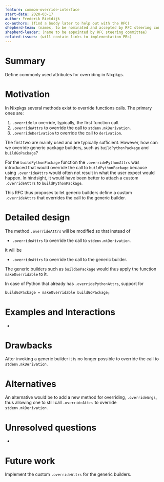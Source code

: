 ```yaml
---
feature: common-override-interface
start-date: 2020-03-17
author: Frederik Rietdijk
co-authors: (find a buddy later to help out with the RFC)
shepherd-team: (names, to be nominated and accepted by RFC steering committee)
shepherd-leader: (name to be appointed by RFC steering committee)
related-issues: (will contain links to implementation PRs)
---
```


# Summary
[summary]: #summary

Define commonly used attributes for overriding in Nixpkgs.

# Motivation
[motivation]: #motivation

In Nixpkgs several methods exist to override functions calls. The primary ones are:

1. `.override` to override, typically, the first function call.
2. `.overrideAttrs` to override the call to `stdenv.mkDerivation`.
3. `.overrideDerivation` to override the call to `derivation`.

The first two are mainly used and are typically sufficient. However, how can we override generic package builders, such as `buildPythonPackage` and `buildGoPackage`? 

For the `buildPythonPackage` function the `.overridePythonAttrs` was introduced that would override the call to `buildPythonPackage` because using `.overrideAttrs` would often not result in what the user expect would happen. In hindsight, it would have been better to attach a custom `.overrideAttrs` to `buildPythonPackage`.

This RFC thus proposes to let generic builders define a custom `.overrideAttrs` that overrides the call to the generic builder.

# Detailed design
[design]: #detailed-design

The method `.overrideAttrs` will be modified so that instead of

- `.overrideAttrs` to override the call to `stdenv.mkDerivation`.

it will be

- `.overrideAttrs` to override the call to the generic builder.

The generic builders such as `buildGoPackage` would thus apply the function `makeOverridable` to it.

In case of Python that already has `.overridePythonAttrs`, support for
```nix
buildGoPackage = makeOverridable buildGoPackage;
```

# Examples and Interactions
[examples-and-interactions]: #examples-and-interactions

-

# Drawbacks
[drawbacks]: #drawbacks

After invoking a generic builder it is no longer possible to override the call to `stdenv.mkDerivation`.

# Alternatives
[alternatives]: #alternatives

An alternative would be to add a new method for overriding, `.overrideArgs`, thus allowing one to still call `.overrideAttrs` to override `stdenv.mkDerivation`.

# Unresolved questions
[unresolved]: #unresolved-questions

-

# Future work
[future]: #future-work

Implement the custom `.overrideAttrs` for the generic builders.
